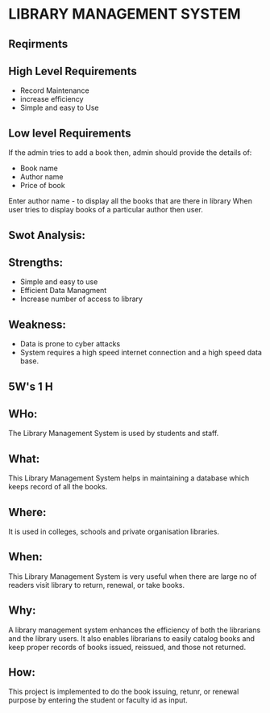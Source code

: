 # LIBRARY MANAGEMENT SYSTEM



## Reqirments
## High Level Requirements
* Record Maintenance
* increase efficiency
* Simple and easy to Use
## Low level Requirements
If the admin tries to add a book then, admin should provide the details of:
* Book name
* Author name
* Price of book

Enter author name -  to display all the books that are there in library
When user tries to display books of a particular author then user.





## Swot Analysis:
## Strengths:
* Simple and easy to use
* Efficient Data Managment
* Increase number of access to library
## Weakness:
* Data is prone to cyber attacks
* System requires a high speed internet connection and a high speed data base.


## 5W's 1 H
## WHo:
The Library Management System is used by students and staff.
## What:
This Library Management System helps in maintaining a database which keeps record of all the books.
## Where:
It is used in colleges, schools and private organisation libraries.
## When:
This Library Management System is very useful when there are large no of readers visit library to return, renewal, or take books.
## Why:
A library management system enhances the efficiency of both the librarians and the library users. It also enables librarians to easily catalog books and keep proper records of books issued, reissued, and those not returned.
## How:
This project is implemented to do the book issuing, retunr, or renewal purpose by entering the student or faculty id as input.
